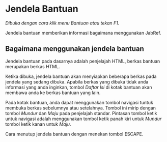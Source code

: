 Jendela Bantuan
===============

*Dibuka dengan cara klik menu Bantuan atau tekan F1.*

Jendela bantuan memberikan informasi bagaimana menggunakan JabRef.

Bagaimana menggunakan jendela bantuan
-------------------------------------

Jendela bantuan pada dasarnya adalah penjelajah HTML, berkas bantuan merupakan berkas HTML.

Ketika dibuka, jendela bantuan akan menyiapkan beberapa berkas pada jendela yang sedang dibuka. Apabila berkas yang dibuka tidak anda informasi yang anda inginkan, tombol *Daftar Isi* di kotak bantuan akan membawa anda ke berkas bantuan yang lain.

Pada kotak bantuan, anda dapat menggunakan tombol navigasi tuntuk membuka berkas sebelumnya atau setelahnya. Tombol ini mirip dengan tombol *Mundur* dan *Maju* pada penjelajah standar. Pintasan tombol ketik untuk navigasi adalah menggunakan tombol ketik panah kiri untuk *Mundur* tombol ketik kanan untuk *Maju*.

Cara menutup jendela bantuan dengan menekan tombol ESCAPE.
